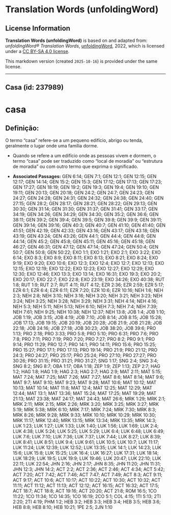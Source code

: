 # Translation Words (unfoldingWord)

## License Information

**Translation Words (unfoldingWord)** is based on and adapted from: _unfoldingWord® Translation Words_, [unfoldingWord](https://unfoldingword.org/utw), 2022, which is licensed under a [CC BY-SA 4.0 license](https://creativecommons.org/licenses/by-sa/4.0/legalcode.en).

This markdown version (created `2025-10-16`) is provided under the same license.



--------------------------------

## Casa (id: 237989)

casa
====

Definição:
----------

O termo “casa” refere\-se a um pequeno edifício, abrigo ou tenda, geralmente o lugar onde uma família dorme.

* Quando se refere a um edifício onde as pessoas vivem e dormem, o termo “casa” pode ser traduzido como “local de moradia” ou “estrutura de moradia” ou com outro termo que exprima o significado.

* **Associated Passages:** GEN 6:14; GEN 7:1; GEN 12:1; GEN 12:15; GEN 12:17; GEN 14:14; GEN 15:2; GEN 15:3; GEN 17:12; GEN 17:13; GEN 17:23; GEN 17:27; GEN 18:19; GEN 19:2; GEN 19:3; GEN 19:4; GEN 19:10; GEN 19:11; GEN 20:13; GEN 20:18; GEN 24:2; GEN 24:7; GEN 24:23; GEN 24:27; GEN 24:28; GEN 24:31; GEN 24:32; GEN 24:38; GEN 24:40; GEN 27:15; GEN 28:2; GEN 28:17; GEN 28:21; GEN 28:22; GEN 29:13; GEN 30:30; GEN 31:14; GEN 31:30; GEN 31:37; GEN 31:41; GEN 33:17; GEN 34:19; GEN 34:26; GEN 34:29; GEN 34:30; GEN 35:2; GEN 36:6; GEN 38:11; GEN 39:2; GEN 39:4; GEN 39:5; GEN 39:8; GEN 39:9; GEN 39:11; GEN 39:14; GEN 39:16; GEN 40:3; GEN 40:7; GEN 41:10; GEN 41:40; GEN 41:51; GEN 42:19; GEN 42:33; GEN 43:16; GEN 43:17; GEN 43:18; GEN 43:19; GEN 43:24; GEN 43:26; GEN 44:1; GEN 44:4; GEN 44:8; GEN 44:14; GEN 45:2; GEN 45:8; GEN 45:11; GEN 45:16; GEN 45:18; GEN 46:27; GEN 46:31; GEN 47:12; GEN 47:14; GEN 47:24; GEN 50:4; GEN 50:7; GEN 50:8; GEN 50:22; EXO 1:1; EXO 1:21; EXO 2:1; EXO 3:22; EXO 6:14; EXO 8:3; EXO 8:9; EXO 8:11; EXO 8:13; EXO 8:21; EXO 8:24; EXO 9:19; EXO 9:20; EXO 10:6; EXO 12:3; EXO 12:4; EXO 12:7; EXO 12:13; EXO 12:15; EXO 12:19; EXO 12:22; EXO 12:23; EXO 12:27; EXO 12:29; EXO 12:30; EXO 12:46; EXO 13:3; EXO 13:14; EXO 16:31; EXO 19:3; EXO 20:2; EXO 20:17; EXO 22:7; EXO 22:8; EXO 23:19; EXO 34:26; EXO 40:38; RUT 1:8; RUT 1:9; RUT 2:7; RUT 4:11; RUT 4:12; EZR 2:36; EZR 2:59; EZR 5:17; EZR 6:1; EZR 6:4; EZR 6:11; EZR 7:20; EZR 10:6; EZR 10:16; NEH 1:6; NEH 2:3; NEH 2:8; NEH 3:10; NEH 3:16; NEH 3:20; NEH 3:21; NEH 3:23; NEH 3:24; NEH 3:25; NEH 3:28; NEH 3:29; NEH 3:31; NEH 4:14; NEH 4:16; NEH 5:3; NEH 5:11; NEH 5:13; NEH 6:10; NEH 7:3; NEH 7:4; NEH 7:39; NEH 7:61; NEH 9:25; NEH 10:38; NEH 12:37; NEH 13:8; JOB 1:4; JOB 1:10; JOB 1:19; JOB 3:15; JOB 4:19; JOB 7:10; JOB 8:14; JOB 8:15; JOB 15:28; JOB 17:13; JOB 19:15; JOB 20:19; JOB 20:28; JOB 21:9; JOB 21:28; JOB 22:18; JOB 24:16; JOB 27:18; JOB 30:23; JOB 38:20; JOB 39:6; PRO 1:13; PRO 2:18; PRO 3:33; PRO 5:8; PRO 5:10; PRO 6:31; PRO 7:6; PRO 7:8; PRO 7:11; PRO 7:19; PRO 7:20; PRO 7:27; PRO 8:2; PRO 9:1; PRO 9:14; PRO 11:29; PRO 12:7; PRO 14:1; PRO 14:11; PRO 15:6; PRO 15:25; PRO 15:27; PRO 17:1; PRO 17:13; PRO 19:14; PRO 21:9; PRO 21:12; PRO 24:3; PRO 24:27; PRO 25:17; PRO 25:24; PRO 27:10; PRO 27:27; PRO 30:26; PRO 31:15; PRO 31:21; PRO 31:27; SNG 1:17; SNG 2:4; SNG 3:4; SNG 8:2; SNG 8:7; OBA 1:17; OBA 1:18; ZEP 1:9; ZEP 1:13; ZEP 2:7; HAG 1:2; HAG 1:8; HAG 1:9; HAG 2:3; HAG 2:7; HAG 2:9; MAT 2:11; MAT 5:15; MAT 7:24; MAT 7:25; MAT 7:26; MAT 7:27; MAT 8:6; MAT 8:14; MAT 9:6; MAT 9:7; MAT 9:10; MAT 9:23; MAT 9:28; MAT 10:6; MAT 10:12; MAT 10:13; MAT 10:14; MAT 11:8; MAT 12:4; MAT 12:25; MAT 12:29; MAT 12:44; MAT 13:1; MAT 13:36; MAT 15:24; MAT 17:25; MAT 19:29; MAT 21:13; MAT 23:38; MAT 24:17; MAT 24:43; MAT 26:6; MRK 1:29; MRK 2:1; MRK 2:11; MRK 2:15; MRK 2:26; MRK 3:20; MRK 3:25; MRK 3:27; MRK 5:19; MRK 5:38; MRK 6:10; MRK 7:17; MRK 7:24; MRK 7:30; MRK 8:3; MRK 8:26; MRK 9:28; MRK 9:33; MRK 10:10; MRK 10:29; MRK 10:30; MRK 11:17; MRK 12:40; MRK 13:15; MRK 13:34; MRK 13:35; MRK 14:3; LUK 1:23; LUK 1:27; LUK 1:33; LUK 1:40; LUK 1:56; LUK 1:69; LUK 2:4; LUK 4:38; LUK 5:24; LUK 5:25; LUK 5:29; LUK 6:4; LUK 6:48; LUK 6:49; LUK 7:6; LUK 7:10; LUK 7:36; LUK 7:37; LUK 7:44; LUK 8:27; LUK 8:39; LUK 8:41; LUK 8:51; LUK 9:4; LUK 9:61; LUK 10:5; LUK 10:7; LUK 11:17; LUK 11:24; LUK 12:39; LUK 12:52; LUK 13:35; LUK 14:1; LUK 14:23; LUK 15:6; LUK 15:8; LUK 15:25; LUK 16:4; LUK 16:27; LUK 17:31; LUK 18:14; LUK 18:29; LUK 19:5; LUK 19:9; LUK 19:46; LUK 20:47; LUK 22:10; LUK 22:11; LUK 22:54; JHN 2:16; JHN 2:17; JHN 8:35; JHN 11:20; JHN 11:31; JHN 12:3; JHN 14:2; ACT 2:2; ACT 2:36; ACT 2:46; ACT 4:34; ACT 5:42; ACT 7:20; ACT 7:42; ACT 7:46; ACT 7:47; ACT 7:49; ACT 8:3; ACT 9:11; ACT 9:17; ACT 10:6; ACT 10:17; ACT 10:22; ACT 10:30; ACT 10:32; ACT 11:11; ACT 11:12; ACT 11:13; ACT 12:12; ACT 16:15; ACT 16:32; ACT 17:5; ACT 18:7; ACT 18:8; ACT 19:16; ACT 20:20; ACT 21:8; ROM 16:5; 1CO 11:22; 1CO 11:34; 1CO 14:35; 1CO 16:19; 2CO 5:1; COL 4:15; 1TI 5:13; 2TI 2:20; 2TI 4:19; PHM 1:2; HEB 3:2; HEB 3:3; HEB 3:4; HEB 3:5; HEB 3:6; HEB 8:8; HEB 8:10; HEB 10:21; 1PE 2:5; 2JN 1:10

